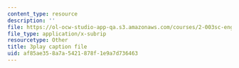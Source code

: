 ```yaml
---
content_type: resource
description: ''
file: https://ol-ocw-studio-app-qa.s3.amazonaws.com/courses/2-003sc-engineering-dynamics-fall-2011/af85ae358a7a5421878f1e9a7d736463_Fo-Y6kEMURk.vtt
file_type: application/x-subrip
resourcetype: Other
title: 3play caption file
uid: af85ae35-8a7a-5421-878f-1e9a7d736463
---
```

